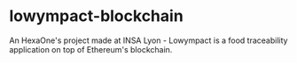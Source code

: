 # lowympact-blockchain

An HexaOne's project made at INSA Lyon - Lowympact is a food traceability application on top of Ethereum's blockchain.
